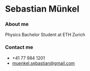 # Sebastian Münkel

### About me

Physics Bachelor Student at ETH Zurich

### Contact me

* +41 77 984 1201
* muenkel.sebastian@gmail.com
